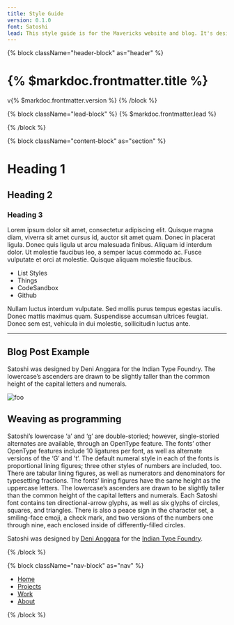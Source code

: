 ```yaml
---
title: Style Guide
version: 0.1.0
font: Satoshi
lead: This style guide is for the Mavericks website and blog. It's designed to help create a consistent look and feel across each page.
---
```


{% block className="header-block" as="header" %}
# {% $markdoc.frontmatter.title %}
v{% $markdoc.frontmatter.version %}
{% /block %}

{% block className="lead-block" %}
{% $markdoc.frontmatter.lead %}

{% /block %}

{% block className="content-block" as="section" %}

# Heading 1

## Heading 2

### Heading 3

Lorem ipsum dolor sit amet, consectetur adipiscing elit. Quisque magna diam, viverra sit amet cursus id, auctor sit amet quam. Donec in placerat ligula. Donec quis ligula ut arcu malesuada finibus. Aliquam id interdum dolor. Ut molestie faucibus leo, a semper lacus commodo ac. Fusce vulputate et orci at molestie. Quisque aliquam molestie faucibus.

- List Styles
- Things
- CodeSandbox
- Github

Nullam luctus interdum vulputate. Sed mollis purus tempus egestas iaculis. Donec mattis maximus quam. Suspendisse accumsan ultrices feugiat. Donec sem est, vehicula in dui molestie, sollicitudin luctus ante.

* * *

## Blog Post Example

Satoshi was designed by Deni Anggara for the Indian Type Foundry. The lowercase’s ascenders are drawn to be slightly taller than the common height of the capital letters and numerals.

![foo](https://placehold.co/600x400/84cdda/04313c/png)

## Weaving as programming

Satoshi’s lowercase ‘a’ and ‘g’ are double-storied; however, single-storied alternates are available, through an OpenType feature. The fonts’ other OpenType features include 10 ligatures per font, as well as alternate versions of the ‘G’ and ’t’. The default numeral style in each of the fonts is proportional lining figures; three other styles of numbers are included, too. There are tabular lining figures, as well as numerators and denominators for typesetting fractions. The fonts’ lining figures have the same height as the uppercase letters. The lowercase’s ascenders are drawn to be slightly taller than the common height of the capital letters and numerals. Each Satoshi font contains ten directional-arrow glyphs, as well as six glyphs of circles, squares, and triangles. There is also a peace sign in the character set, a smiling-face emoji, a check mark, and two versions of the numbers one through nine, each enclosed inside of differently-filled circles.

Satoshi was designed by [Deni Anggara](https://www.indiantypefoundry.com/designers/deni-anggara) for the [Indian Type Foundry](https://www.indiantypefoundry.com/).

{% /block %}

{% block className="nav-block" as="nav" %}

- [Home](/)
- [Projects](/projects)
- [Work](/work)
- [About](/about)

{% /block %}
